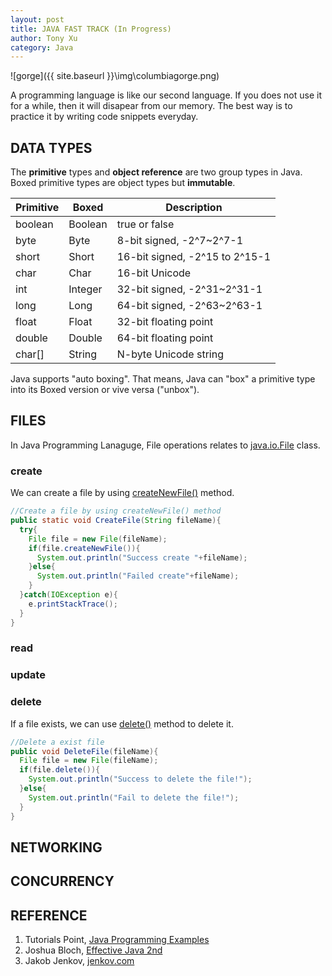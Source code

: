 ```yaml
---
layout: post
title: JAVA FAST TRACK (In Progress)
author: Tony Xu
category: Java
---
```

![gorge]({{ site.baseurl }}\img\columbiagorge.png)

A programming language is like our second language. If you does not use it for a while, then it will disapear from our memory. The best way is to
practice it by writing code snippets everyday.


<!--description-->

## DATA TYPES

The **primitive** types and **object reference** are two group types in Java. Boxed primitive types are object types but **immutable**.

Primitive|Boxed      |Description
---------|-----------|---------------
boolean  |Boolean    | true or false
byte     |Byte       | 8-bit signed, -2^7~2^7-1
short    |Short      | 16-bit signed, -2^15 to 2^15-1
char     |Char       | 16-bit Unicode
int      |Integer    | 32-bit signed, -2^31~2^31-1
long     |Long       | 64-bit signed, -2^63~2^63-1
float    |Float      | 32-bit floating point
double   |Double     | 64-bit floating point
char[]   |String     | N-byte Unicode string

Java supports "auto boxing". That means, Java can "box" a primitive type into its Boxed version or vive versa ("unbox").

## FILES

In Java Programming Lanaguge, File operations relates to
[java.io.File](https://docs.oracle.com/javase/7/docs/api/java/io/File.html)
class.

### create

We can create a file by using
[createNewFile()](https://docs.oracle.com/javase/7/docs/api/java/io/File.html#createNewFile())
method.

```java
//Create a file by using createNewFile() method
public static void CreateFile(String fileName){
  try{
    File file = new File(fileName);
    if(file.createNewFile()){
      System.out.println("Success create "+fileName);
    }else{
      System.out.println("Failed create"+fileName);
    }
  }catch(IOException e){
    e.printStackTrace();
  }
}
```

### read



### update

### delete

If a file exists, we can use [delete()](https://docs.oracle.com/javase/7/docs/api/java/io/File.html#delete())
method to delete it.

```java
//Delete a exist file
public void DeleteFile(fileName){
  File file = new File(fileName);
  if(file.delete()){
    System.out.println("Success to delete the file!");
  }else{
    System.out.println("Fail to delete the file!");
  }
}
```

## NETWORKING

## CONCURRENCY

## REFERENCE

1. Tutorials Point, [Java Programming Examples](https://www.tutorialspoint.com/javaexamples/index.htm)
2. Joshua Bloch, [Effective Java 2nd](https://www.amazon.com/Effective-Java-2nd-Joshua-Bloch/dp/0321356683)
3. Jakob Jenkov, [jenkov.com](http://tutorials.jenkov.com/java/index.html)
